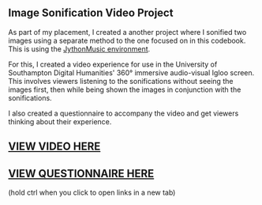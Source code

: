 ## Image Sonification Video Project

As part of my placement, I created a another project where I sonified two images using a separate method to the one focused on in this codebook. This is using the [JythonMusic environment](https://jythonmusic.me/).

For this, I created a video experience for use in the University of Southampton Digital Humanities' 360° immersive audio-visual Igloo screen. This involves viewers listening to the sonifications without seeing the images first, then while being shown the images in conjunction with the sonifications.

I also created a questionnaire to accompany the video and get viewers thinking about their experience.

## [VIEW VIDEO HERE](https://drive.google.com/file/d/1Hgn9tjh6CA6HrmWp4D9NNM-sZH6xFHwb/view?usp=sharing)
## [VIEW QUESTIONNAIRE HERE](https://docs.google.com/forms/d/e/1FAIpQLScWCR_NbGUIqD0YdgT71kwYc5lLEd6-p3nOykJHCcYQFpKzvQ/viewform)

(hold ctrl when you click to open links in a new tab)
